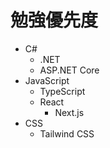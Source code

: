 # 勉強優先度

- C#
  - .NET
  - ASP.NET Core
- JavaScript
  - TypeScript
  - React
    - Next.js
- CSS
  - Tailwind CSS
